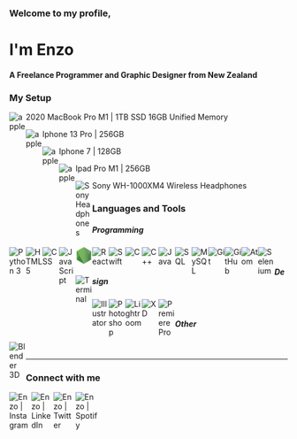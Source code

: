 ### Welcome to my profile, 
# I'm Enzo
#### A Freelance Programmer and Graphic Designer from New Zealand

### My Setup



[<img align="left" alt="apple" width="30px" src="https://img.icons8.com/cute-clipart/480/000000/mac-os.png"/>][apple] 
2020 MacBook Pro M1 | 1TB SSD 16GB Unified Memory 

[<img align="left" alt="apple" width="30px" src="https://img.icons8.com/cute-clipart/480/000000/mac-os.png"/>][apple] 
Iphone 13 Pro | 256GB

[<img align="left" alt="apple" width="30px" src="https://img.icons8.com/cute-clipart/480/000000/mac-os.png"/>][apple] 
Iphone 7 | 128GB

[<img align="left" alt="apple" width="30px" src="https://img.icons8.com/cute-clipart/480/000000/mac-os.png"/>][apple] 
Ipad Pro M1 | 256GB

[<img align="left" alt="Sony Headphones" width="30px" src="https://img.icons8.com/cute-clipart/64/000000/headphones.png"/>][headphones] 
Sony WH-1000XM4 Wireless Headphones



### Languages and Tools

##### Programming
[<img align="left" alt="Python 3" width="30px" src="https://img.icons8.com/color/150/000000/python--v2.png" />][python]
[<img align="left" alt="HTML5" width="30px" src="https://img.icons8.com/color/144/000000/html-5--v1.png" />][html]
[<img align="left" alt="CSS" width="30px" src="https://img.icons8.com/color/240/000000/css3.png" />][css]
[<img align="left" alt="JavaScript" width="30px" src="https://img.icons8.com/nolan/512/javascript.png" />][javascript]
[<img align="left" alt="Node.js" width="30px" src="https://raw.githubusercontent.com/github/explore/80688e429a7d4ef2fca1e82350fe8e3517d3494d/topics/nodejs/nodejs.png" />][node]
[<img align="left" alt="React" width="30px" src="https://img.icons8.com/color/240/000000/react-native.png" />][react]
[<img align="left" alt="Swift" width="30px" src="https://img.icons8.com/color/512/000000/swift.png"/>][swift]
[<img align="left" alt="C" width="30px" src="https://img.icons8.com/color/512/000000/c-programming.png"/>][c]
[<img align="left" alt="C++" width="30px" src="https://img.icons8.com/color/240/000000/c-plus-plus-logo.png"/>][c++]
[<img align="left" alt="Java" width="30px" src="https://img.icons8.com/color/64/000000/java-coffee-cup-logo--v2.png" />][java]
[<img align="left" alt="SQL" width="30px" src="https://img.icons8.com/officel/80/000000/sql.png" />][sql]
[<img align="left" alt="MySQL" width="30px" src="https://img.icons8.com/fluency/50/000000/mysql-logo.png" />][mysql]
[<img align="left" alt="Git" width="30px" src="https://cdn.freebiesupply.com/logos/large/2x/git-icon-logo-png-transparent.png" />][git]
[<img align="left" alt="GitHub" width="30px" src="https://img.icons8.com/dusk/256/000000/github.png" />][github]
[<img align="left" alt="Atom" width="30px" src="https://img.icons8.com/color/240/000000/atom-editor.png" />][github]
[<img align="left" alt="Selenium" width="30px" src="https://img.icons8.com/color/512/000000/selenium-test-automation.png"/>][selenium]
[<img align="left" alt="Terminal" width="30px" src="https://img.icons8.com/dusk/100/000000/console.png" />][terminal]

<br />

##### Design
[<img align="left" alt="Illustrator" width="30px" src="https://img.icons8.com/dusk/512/000000/adobe-illustrator.png" />][adobe]
[<img align="left" alt="Photoshop" width="30px" src="https://img.icons8.com/dusk/512/000000/adobe-photoshop.png" />][adobe]
[<img align="left" alt="Lightroom" width="30px" src="https://img.icons8.com/dusk/512/000000/adobe-lightroom.png" />][adobe]
[<img align="left" alt="XD" width="30px" src="https://img.icons8.com/dusk/512/000000/adobe-xd.png" />][adobe]
[<img align="left" alt="Premiere Pro" width="30px" src="https://img.icons8.com/dusk/512/000000/adobe-premiere-pro.png" />][adobe]

<br />

##### Other

[<img align="left" alt="Blender 3D" width="30px" src="https://img.icons8.com/dusk/512/000000/blender-3d.png"/>][blender]

<br />

---

### Connect with me

[<img align="left" alt="Enzo | Instagram" width="40px" src="https://img.icons8.com/dusk/512/000000/instagram-new.png" />][instagram]
[<img align="left" alt="Enzo | LinkedIn" width="40px" src="https://img.icons8.com/dusk/512/000000/linkedin.png" />][linkedin]
[<img align="left" alt="Enzo | Twitter" width="40px" src="https://img.icons8.com/dusk/512/000000/twitter.png" />][twitter]
[<img align="left" alt="Enzo | Spotify" width="40px" src="https://img.icons8.com/dusk/512/000000/spotify.png" />][spotify]


[twitter]: https://twitter.com/VillaramaEnzo
[linkedin]: https://www.linkedin.com/in/enzo-villarama/
[instagram]: https://www.instagram.com/___e_vil/
[spotify]: https://open.spotify.com/user/ecl1ps3n1nja


[python]: https://www.python.org
[html]: https://developer.mozilla.org/en-US/docs/Learn/Getting_started_with_the_web/HTML_basics
[css]: https://developer.mozilla.org/en-US/docs/Web/CSS
[javascript]: https://developer.mozilla.org/en-US/docs/Web/JavaScript
[java]: https://www.oracle.com/java/
[react]: https://reactjs.org
[node]: https://nodejs.org/en/
[sql]: https://www.oracle.com/database/technologies/appdev/sqldeveloper-landing.html
[mysql]: https://www.mysql.com
[git]: https://git-scm.com
[github]: https://github.com/VillaramaEnzo
[terminal]: https://support.apple.com/guide/terminal/welcome/mac
[atom]: https://atom.io
[selenium]: https://www.selenium.dev 
[swift]: https://developer.apple.com/swift
[c]: https://docs.microsoft.com/en-us/cpp/c-language/?view=msvc-160
[c++]: https://docs.microsoft.com/en-us/cpp/cpp/?view=msvc-160

[adobe]: https://www.adobe.com/nz/
[blender]: https://www.blender.org
[apple]: https://www.apple.com/nz/
[headphones]: https://www.sony.co.nz/electronics/headband-headphones/wh-1000xm4
